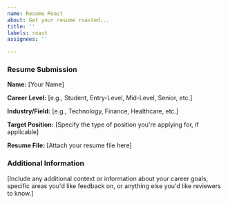 ```yaml
---
name: Resume Roast
about: Get your resume roasted...
title: ''
labels: roast
assignees: ''

---
```


### Resume Submission

**Name:** [Your Name]

**Career Level:** [e.g., Student, Entry-Level, Mid-Level, Senior, etc.]

**Industry/Field:** [e.g., Technology, Finance, Healthcare, etc.]

**Target Position:** [Specify the type of position you're applying for, if applicable]

**Resume File:** [Attach your resume file here]

### Additional Information

[Include any additional context or information about your career goals, specific areas you'd like feedback on, or anything else you'd like reviewers to know.]

